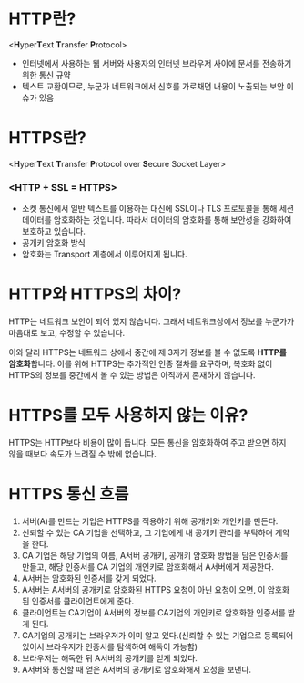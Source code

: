 # HTTP란?

<**H**yper**T**ext **T**ransfer **P**rotocol>

- 인터넷에서 사용하는 웹 서버와 사용자의 인터넷 브라우저 사이에 문서를 전송하기 위한 통신 규약
- 텍스트 교환이므로, 누군가 네트워크에서 신호를 가로채면 내용이 노출되는 보안 이슈가 있음



# HTTPS란?

<**H**yper**T**ext **T**ransfer **P**rotocol over **S**ecure Socket Layer>

### <HTTP + SSL = HTTPS>

- 소켓 통신에서 일반 텍스트를 이용하는 대신에 SSL이나 TLS 프로토콜을 통해 세션 데이터를 암호화하는 것입니다. 따라서 데이터의 암호화를 통해 보안성을 강화하여 보호하고 있습니다.
- 공개키 암호화 방식
- 암호화는 Transport 계층에서 이루어지게 됩니다.



# HTTP와 HTTPS의 차이?

HTTP는 네트워크 보안이 되어 있지 않습니다. 그래서 네트워크상에서 정보를 누군가가 마음대로 보고, 수정할 수 있습니다. 

이와 달리 HTTPS는 네트워크 상에서 중간에 제 3자가 정보를 볼 수 없도록 **HTTP를 암호화**합니다. 이를 위해 HTTPS는 추가적인 인증 절차를 요구하며, 복호화 없이 HTTPS의 정보를 중간에서 볼 수 있는 방법은 아직까지 존재하지 않습니다.

###  

# HTTPS를 모두 사용하지 않는 이유?

HTTPS는 HTTP보다 비용이 많이 듭니다. 모든 통신을 암호화하여 주고 받으면 하지 않을 때보다 속도가 느려질 수 밖에 없습니다. 



# HTTPS 통신 흐름

1. 서버(A)를 만드는 기업은 HTTPS를 적용하기 위해 공개키와 개인키를 만든다.
2. 신뢰할 수 있는 CA 기업을 선택하고, 그 기업에게 내 공개키 관리를 부탁하며 계약을 한다.
3. CA 기업은 해당 기업의 이름, A서버 공개키, 공개키 암호화 방법을 담은 인증서를 만들고, 해당 인증서를 CA 기업의 개인키로 암호화해서 A서버에게 제공한다.
4. A서버는 암호화된 인증서를 갖게 되었다. 
5. A서버는 A서버의 공개키로 암호화된 HTTPS 요청이 아닌 요청이 오면, 이 암호화된 인증서를 클라이언트에게 준다.
6. 클라이언트는 CA기업이 A서버의 정보를 CA기업의 개인키로 암호화한 인증서를 받게 된다.
7. CA기업의 공개키는 브라우저가 이미 알고 있다.(신뢰할 수 있는 기업으로 등록되어 있어서 브라우저가 인증서를 탐색하여 해독이 가능함)
8. 브라우저는 해독한 뒤 A서버의 공개키를 얻게 되었다. 
9. A서버와 통신할 때 얻은 A서버의 공개키로 암호화해서 요청을 보낸다.